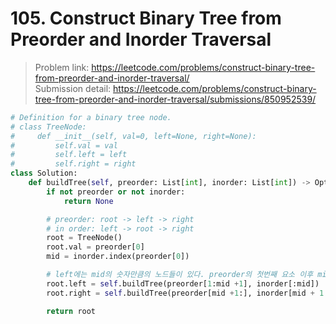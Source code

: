 # 105. Construct Binary Tree from Preorder and Inorder Traversal

> Problem link: https://leetcode.com/problems/construct-binary-tree-from-preorder-and-inorder-traversal/  
> Submission detail: https://leetcode.com/problems/construct-binary-tree-from-preorder-and-inorder-traversal/submissions/850952539/  

```py
# Definition for a binary tree node.
# class TreeNode:
#     def __init__(self, val=0, left=None, right=None):
#         self.val = val
#         self.left = left
#         self.right = right
class Solution:
    def buildTree(self, preorder: List[int], inorder: List[int]) -> Optional[TreeNode]:
        if not preorder or not inorder:
            return None

        # preorder: root -> left -> right
        # in order: left -> root -> right
        root = TreeNode()
        root.val = preorder[0]
        mid = inorder.index(preorder[0])

        # left에는 mid의 숫자만큼의 노드들이 있다. preorder의 첫번째 요소 이후 mid만큼의 node가 left에 속한다
        root.left = self.buildTree(preorder[1:mid +1], inorder[:mid])
        root.right = self.buildTree(preorder[mid +1:], inorder[mid + 1:])

        return root
```